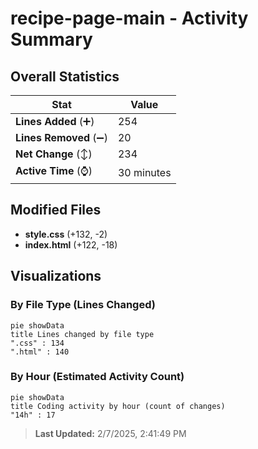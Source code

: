 # recipe-page-main - Activity Summary 

## Overall Statistics

| Stat                   | Value                                                             |
| ---------------------- | ----------------------------------------------------------------- |
| **Lines Added** (➕)   | 254                                          |
| **Lines Removed** (➖) | 20                                        |
| **Net Change** (↕)    | 234                |
| **Active Time** (⌚)   | 30 minutes |


## Modified Files
- **style.css** (+132, -2)
- **index.html** (+122, -18)

## Visualizations

### By File Type (Lines Changed)

```mermaid
pie showData
title Lines changed by file type
".css" : 134
".html" : 140
```

### By Hour (Estimated Activity Count)

```mermaid
pie showData
title Coding activity by hour (count of changes)
"14h" : 17
```


> **Last Updated:** 2/7/2025, 2:41:49 PM
